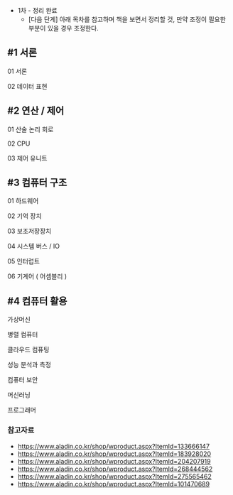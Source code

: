 - 1차 - 정리 완료
  - [다음 단계] 아래 목차를 참고하며 책을 보면서 정리할 것, 만약 조정이 필요한 부분이 있을 경우 조정한다.





## #1 서론

01 서론

02 데이터 표현



## #2 연산 / 제어

01 산술 논리 회로

02 CPU

03 제어 유니트



## #3 컴퓨터 구조

01 하드웨어

02 기억 장치

03 보조저장장치

04 시스템 버스 / IO

05 인터럽트

06 기계어 ( 어셈블리 )



## #4 컴퓨터 활용

가상머신

병렬 컴퓨터

클라우드 컴퓨팅

성능 분석과 측정

컴퓨터 보안

머신러닝

프로그래머







### 참고자료

* https://www.aladin.co.kr/shop/wproduct.aspx?ItemId=133666147
* https://www.aladin.co.kr/shop/wproduct.aspx?ItemId=183928020
* https://www.aladin.co.kr/shop/wproduct.aspx?ItemId=204207919
* https://www.aladin.co.kr/shop/wproduct.aspx?ItemId=268444562
* https://www.aladin.co.kr/shop/wproduct.aspx?ItemId=275565462
* https://www.aladin.co.kr/shop/wproduct.aspx?ItemId=101470689

